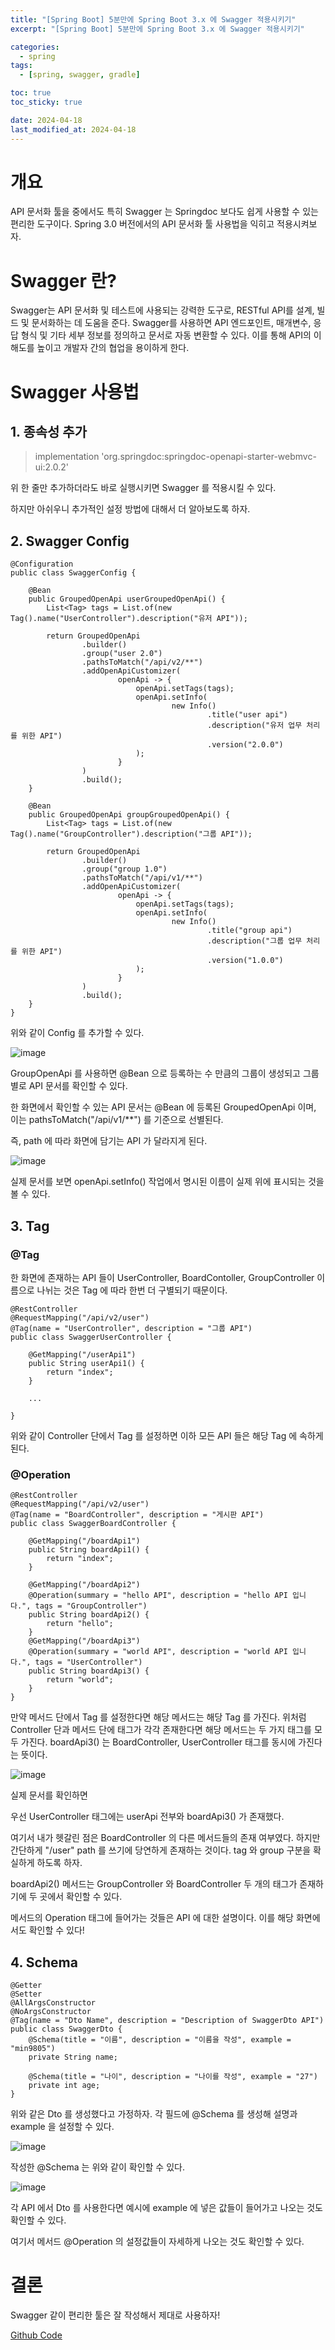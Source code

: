 ```yaml
---
title: "[Spring Boot] 5분만에 Spring Boot 3.x 에 Swagger 적용시키기"
excerpt: "[Spring Boot] 5분만에 Spring Boot 3.x 에 Swagger 적용시키기"

categories:
  - spring
tags:
  - [spring, swagger, gradle]

toc: true
toc_sticky: true

date: 2024-04-18
last_modified_at: 2024-04-18
---
```


# 개요

 API 문서화 툴을 중에서도 특히 Swagger 는 Springdoc 보다도 쉽게 사용할 수 있는 편리한 도구이다. Spring 3.0 버전에서의 API 문서화 툴 사용법을 익히고 적용시켜보자.

# Swagger 란?

Swagger는 API 문서화 및 테스트에 사용되는 강력한 도구로, RESTful API를 설계, 빌드 및 문서화하는 데 도움을 준다. Swagger를 사용하면 API 엔드포인트, 매개변수, 응답 형식 및 기타 세부 정보를 정의하고 문서로 자동 변환할 수 있다. 이를 통해 API의 이해도를 높이고 개발자 간의 협업을 용이하게 한다.

# Swagger 사용법

## 1. 종속성 추가

> implementation 'org.springdoc:springdoc-openapi-starter-webmvc-ui:2.0.2'

위 한 줄만 추가하더라도 바로 실행시키면 Swagger 를 적용시킬 수 있다. 

하지만 아쉬우니 추가적인 설정 방법에 대해서 더 알아보도록 하자.

## 2. Swagger Config

```
@Configuration
public class SwaggerConfig {

    @Bean
    public GroupedOpenApi userGroupedOpenApi() {
        List<Tag> tags = List.of(new Tag().name("UserController").description("유저 API"));

        return GroupedOpenApi
                .builder()
                .group("user 2.0")
                .pathsToMatch("/api/v2/**")
                .addOpenApiCustomizer(
                        openApi -> {
                            openApi.setTags(tags);
                            openApi.setInfo(
                                    new Info()
                                            .title("user api")
                                            .description("유저 업무 처리를 위한 API")
                                            .version("2.0.0")
                            );
                        }
                )
                .build();
    }

    @Bean
    public GroupedOpenApi groupGroupedOpenApi() {
        List<Tag> tags = List.of(new Tag().name("GroupController").description("그룹 API"));

        return GroupedOpenApi
                .builder()
                .group("group 1.0")
                .pathsToMatch("/api/v1/**")
                .addOpenApiCustomizer(
                        openApi -> {
                            openApi.setTags(tags);
                            openApi.setInfo(
                                    new Info()
                                            .title("group api")
                                            .description("그룹 업무 처리를 위한 API")
                                            .version("1.0.0")
                            );
                        }
                )
                .build();
    }
}
```

위와 같이 Config 를 추가할 수 있다. 

![image](https://github.com/min9805/SpringFrameWork/assets/56664567/220fb8ec-061f-4e5d-82cb-a97f0f1995bc)

GroupOpenApi 를 사용하면 @Bean 으로 등록하는 수 만큼의 그룹이 생성되고
그룹별로 API 문서를 확인할 수 있다.

한 화면에서 확인할 수 있는 API 문서는 @Bean 에 등록된 GroupedOpenApi 이며, 이는 pathsToMatch("/api/v1/**") 를 기준으로 선별된다. 

즉, path 에 따라 화면에 담기는 API 가 달라지게 된다. 

![image](https://github.com/min9805/SpringFrameWork/assets/56664567/4d549989-bc54-4a85-8746-f1996696d739)

실제 문서를 보면 openApi.setInfo() 작업에서 명시된 이름이 실제 위에 표시되는 것을 볼 수 있다. 

## 3. Tag

### @Tag

한 화면에 존재하는 API 들이 UserController, BoardContoller, GroupController 이름으로 나뉘는 것은 Tag 에 따라 한번 더 구별되기 때문이다. 

```
@RestController
@RequestMapping("/api/v2/user")
@Tag(name = "UserController", description = "그룹 API")
public class SwaggerUserController {

    @GetMapping("/userApi1")
    public String userApi1() {
        return "index";
    }

    ...

}
```

위와 같이 Controller 단에서 Tag 를 설정하면 이하 모든 API 들은 해당 Tag 에 속하게 된다. 


### @Operation

```
@RestController
@RequestMapping("/api/v2/user")
@Tag(name = "BoardController", description = "게시판 API")
public class SwaggerBoardController {

    @GetMapping("/boardApi1")
    public String boardApi1() {
        return "index";
    }

    @GetMapping("/boardApi2")
    @Operation(summary = "hello API", description = "hello API 입니다.", tags = "GroupController")
    public String boardApi2() {
        return "hello";
    }
    @GetMapping("/boardApi3")
    @Operation(summary = "world API", description = "world API 입니다.", tags = "UserController")
    public String boardApi3() {
        return "world";
    }
}
```

만약 메서드 단에서 Tag 를 설정한다면 해당 메서드는 해당 Tag 를 가진다.
위처럼 Controller 단과 메서드 단에 태그가 각각 존재한다면 해당 메서드는 두 가지 태그를 모두 가진다.
boardApi3() 는 BoardController, UserController 태그를 동시에 가진다는 뜻이다. 

![image](https://github.com/min9805/SpringFrameWork/assets/56664567/4d549989-bc54-4a85-8746-f1996696d739)

실제 문서를 확인하면 

우선 UserController 태그에는 userApi 전부와 boardApi3() 가 존재했다.

여기서 내가 헷갈린 점은 BoardController 의 다른 메서드들의 존재 여부였다. 하지만 간단하게 "/user" path 를 쓰기에 당연하게 존재하는 것이다. tag 와 group 구분을 확실하게 하도록 하자.

boardApi2() 메서드는 GroupController 와 BoardController 두 개의 태그가 존재하기에 두 곳에서 확인할 수 있다. 

메서드의 Operation 태그에 들어가는 것들은 API 에 대한 설명이다. 이를 해당 화면에서도 확인할 수 있다!

## 4. Schema

```
@Getter
@Setter
@AllArgsConstructor
@NoArgsConstructor
@Tag(name = "Dto Name", description = "Description of SwaggerDto API")
public class SwaggerDto {
    @Schema(title = "이름", description = "이름을 작성", example = "min9805")
    private String name;

    @Schema(title = "나이", description = "나이를 작성", example = "27")
    private int age;
}
```

위와 같은 Dto 를 생성했다고 가정하자. 각 필드에 @Schema 를 생성해 설명과 example 을 설정할 수 있다. 

![image](https://github.com/min9805/SpringFrameWork/assets/56664567/a1f0824e-90e3-4581-a0d7-f814ebdbdb96)

작성한 @Schema 는 위와 같이 확인할 수 있다.

![image](https://github.com/min9805/SpringFrameWork/assets/56664567/cdf6bf47-4abb-427c-9a8c-c446d548c076)

각 API 에서 Dto 를 사용한다면 예시에 example 에 넣은 값들이 들어가고 나오는 것도 확인할 수 있다. 

여기서 메서드 @Operation 의 설정값들이 자세하게 나오는 것도 확인할 수 있다.

# 결론

Swagger 같이 편리한 툴은 잘 작성해서 제대로 사용하자!

[Github Code](https://github.com/min9805/SpringFrameWork/tree/master/Swagger)
